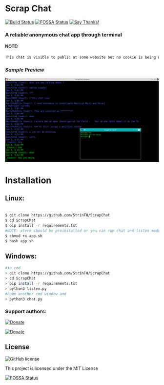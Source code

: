 # Scrap Chat

[![Build Status](https://travis-ci.com/StrinTH/ScrapChat.svg?branch=master)](https://travis-ci.com/StrinTH/ScrapChat) 
[![FOSSA Status](https://app.fossa.com/api/projects/git%2Bgithub.com%2FStrinTH%2FScrapChat.svg?type=shield)](https://app.fossa.com/projects/git%2Bgithub.com%2FStrinTH%2FScrapChat?ref=badge_shield)
[![Say Thanks!](https://img.shields.io/badge/Say%20Thanks-!-1EAEDB.svg)](https://saythanks.io/to/0x0is1off@gmail.com)

### A reliable anonymous chat app through terminal

#### NOTE:

```sh
This chat is visible to public at some website but no cookie is being used so no one has any permission to do with the chat.
```

### ***Sample Preview***
[![Preview](./assets/preview.png)](./assets/preview.png)

# Installation
## Linux:

```sh

$ git clone https://github.com/StrinTH/ScrapChat
$ cd ScrapChat
$ pip install -r requirements.txt
#NOTE: xterm should be preinstalled or you can run chat and listen module separately in terminal
$ chmod +x app.sh
$ bash app.sh
```
## Windows:

```sh
#in cmd
> git clone https://github.com/StrinTH/ScrapChat
> cd ScrapChat
> pip install -r requirements.txt
> python3 listen.py
#open another cmd window and
> python3 chat.py

```


### **Support authors**:

[![Donate](https://raw.githubusercontent.com/StrinTH/H-Panel/master/assets/default-pink.png)](https://www.buymeacoffee.com/6dciIwk)

[![Donate](https://raw.githubusercontent.com/StrinTH/H-Panel/master/assets/-460.png)](https://paypal.me/0x0is1?locale.x=en_GB)

## License 
![GitHub license](https://img.shields.io/github/license/StrinTH/ScrapChat)

This project is licensed under the MIT License

[![FOSSA Status](https://app.fossa.io/api/projects/git%2Bgithub.com%2FStrinTH%2FScrapChat.svg?type=large)](https://app.fossa.io/projects/git%2Bgithub.com%2FStrinTH%2FScrapChat?ref=badge_large)
